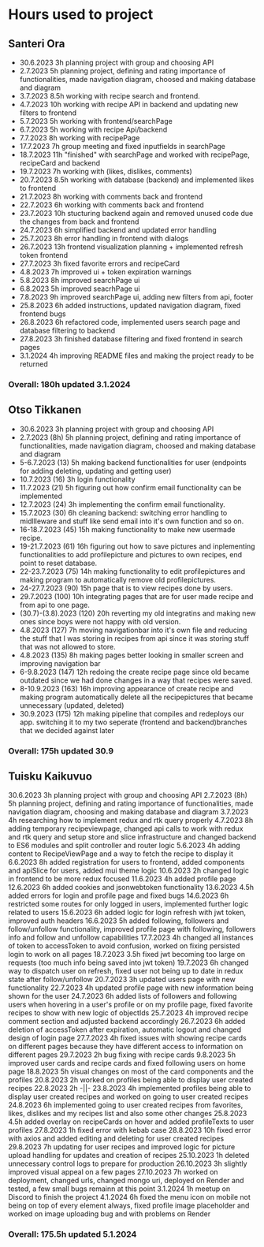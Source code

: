 # Hours used to project


## Santeri Ora

- 30.6.2023 3h planning project with group and choosing API
- 2.7.2023 5h planning project, defining and rating importance of functionalities, made navigation diagram, choosed and making database and diagram
- 3.7.2023 8.5h working with recipe search and frontend.
- 4.7.2023 10h working with recipe API in backend and updating new filters to frontend
- 5.7.2023 5h working with frontend/searchPage
- 6.7.2023 5h working with recipe Api/backend
- 7.7.2023 8h working with recipePage 
- 17.7.2023 7h group meeting and fixed inputfields in searchPage
- 18.7.2023 11h "finished" with searchPage and worked with recipePage, recipeCard and backend
- 19.7.2023 7h working with (likes, dislikes, comments)
- 20.7.2023 8.5h working with database (backend) and implemented likes to frontend
- 21.7.2023 8h working with comments back and frontend
- 22.7.2023 6h working with comments back and frontend
- 23.7.2023 10h stucturing backend again and removed unused code due the changes from back and frontend
- 24.7.2023 6h simplified backend and updated error handling
- 25.7.2023 8h error handling in frontend with dialogs
- 26.7.2023 13h frontend visualization planning + implemented refresh token frontend
- 27.7.2023 3h fixed favorite errors and recipeCard
- 4.8.2023 7h improved ui + token expiration warnings
- 5.8.2023 8h improved searchPage ui
- 6.8.2023 5h improved seacrhPage ui
- 7.8.2023 9h improved searchPage ui, adding new filters from api, footer
- 25.8.2023 6h added instructions, updated navigation diagram, fixed frontend bugs
- 26.8.2023 6h refactored code, implemented users search page and database filtering to backend
- 27.8.2023 3h finished database filtering and fixed frontend in search pages
- 3.1.2024 4h improving README files and making the project ready to be returned
### Overall: 180h updated 3.1.2024

## Otso Tikkanen
- 30.6.2023 3h planning project with group and choosing API
- 2.7.2023 (8h) 5h planning project, defining and rating importance of functionalities, made navigation diagram, choosed and making database and diagram
- 5-6.7.2023 (13) 5h making backend functionalities for user (endpoints for adding deleting, updating and getting user)
- 10.7.2023 (16) 3h login functionality
- 11.7.2023  (21) 5h figuring out how confirm email functionality can be implemented
- 12.7.2023 (24) 3h implementing the confirm email functionality. 
- 15.7.2023 (30) 6h cleaning backend: switching error handling to midllleware and stuff like send email into it's own function and so on.
- 16-18.7.2023 (45) 15h making functionality to make new usermade recipe.
- 19-21.7.2023 (61) 16h figuring out how to save pictures and inplementing functionalities to add profilepicture and pictures to own recipes, end point to reset database.
- 22-23.7.2023 (75) 14h making functionality to edit profilepictures and making program to automatically remove old profilepictures.
- 24-27.7.2023 (90) 15h page that is to view recipes done by users.
- 29.7.2023 (100) 10h integrating pages that are for user made recipe and from api to one page.
- (30.7)-(3.8).2023 (120) 20h reverting my old integratins and making new ones since boys were not happy with old version.
- 4.8.2023 (127) 7h moving navigationbar into it's own file and reducing the stuff that I was storing in recipes from api since it was storing stuff that was not allowed to store.
- 4.8.2023 (135) 8h making pages better looking in smaller screen and improving navigation bar
- 6-9.8.2023 (147) 12h redoing the create recipe page since old became outdated since we had done changes in a way that recipes were saved.
- 8-10.9.2023 (163) 16h improving appearance of create recipe and making program automatically delete all the recipepictures that became unnecessary (updated, deleted)
- 30.9.2023 (175) 12h making pipeline that compiles and redeploys our app. switching it to my two seperate (frontend and backend)branches that we decided against later 

### Overall: 175h updated 30.9





## Tuisku Kaikuvuo

30.6.2023 3h planning project with group and choosing API
2.7.2023 (8h) 5h planning project, defining and rating importance of functionalities, made navigation diagram, choosing and making database and diagram
3.7.2023 4h researching how to implement redux and rtk query properly
4.7.2023 8h adding temporary recipeviewpage, changed api calls to work with redux and rtk query and setup store and slice infrastructure and changed backend to ES6 modules and split controller and router logic
5.6.2023 4h adding content to RecipeViewPage and a way to fetch the recipe to display it
6.6.2023 8h added registration for users to frontend, added components and apiSlice for users, added mui theme logic
10.6.2023 2h changed logic in frontend to be more redux focused
11.6.2023 4h added profile page
12.6.2023 6h added cookies and jsonwebtoken functionality
13.6.2023 4.5h added errors for login and profile page and fixed bugs
14.6.2023 6h restricted some routes for only logged in users, implemented further logic related to users
15.6.2023 6h added logic for login refresh with jwt token, improved auth headers
16.6.2023 5h added following, followers and follow/unfollow functionality, improved profile page with following, followers info and follow and unfollow capabilities
17.7.2023 4h changed all instances of token to accessToken to avoid confusion, worked on fixing persisted login to work on all pages
18.7.2023 3.5h fixed jwt becoming too large on requests (too much info being saved into jwt token)
19.7.2023 6h changed way to dispatch user on refresh, fixed user not being up to date in redux state after follow/unfollow
20.7.2023 3h updated users page with new functionality
22.7.2023 4h updated profile page with new information being shown for the user
24.7.2023 6h added lists of followers and following users when hovering in a user's profile or on my profile page, fixed favorite recipes to show with new logic of objectIds
25.7.2023 4h improved recipe comment section and adjusted backend accordingly
26.7.2023 6h added deletion of accessToken after expiration, automatic logout and changed design of login page
27.7.2023 4h fixed issues with showing recipe cards on different pages because they have different access to information on different pages
29.7.2023 2h bug fixing with recipe cards
9.8.2023 5h improved user cards and recipe cards and fixed following users on home page
18.8.2023 5h visual changes on most of the card components and the profiles
20.8.2023 2h worked on profiles being able to display user created recipes
22.8.2023 2h	-||-
23.8.2023 4h implemented profiles being able to display user created recipes and worked on going to user created recipes
24.8.2023 6h implemented going to user created recipes from favorites, likes, dislikes and my recipes list and also some other changes
25.8.2023 4.5h added overlay on recipeCards on hover and added profileTexts to user profiles
27.8.2023 1h fixed error with kebab case
28.8.2023 10h fixed error with axios and added editing and deleting for user created recipes
29.8.2023 7h updating for user recipes and improved logic for picture upload handling for updates and creation of recipes
25.10.2023 1h deleted unnecessary control logs to prepare for production
26.10.2023 3h slightly improved visual appeal on a few pages
27.10.2023 7h worked on deployment, changed urls, changed mongo uri, deployed on Render and tested, a few small bugs remainn at this point
3.1.2024 1h meetup on Discord to finish the project
4.1.2024 6h fixed the menu icon on mobile not being on top of every element always, fixed profile image placeholder and worked on image uploading bug and with problems on Render

### Overall: 175.5h updated 5.1.2024


